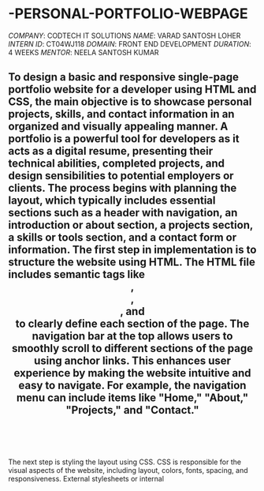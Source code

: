 # -PERSONAL-PORTFOLIO-WEBPAGE
*COMPANY*: CODTECH IT SOLUTIONS
*NAME*: VARAD SANTOSH LOHER
*INTERN ID*: CT04WJ118
*DOMAIN*: FRONT END DEVELOPMENT
*DURATION*: 4 WEEKS
*MENTOR*: NEELA SANTOSH KUMAR

## To design a basic and responsive single-page portfolio website for a developer using HTML and CSS, the main objective is to showcase personal projects, skills, and contact information in an organized and visually appealing manner. A portfolio is a powerful tool for developers as it acts as a digital resume, presenting their technical abilities, completed projects, and design sensibilities to potential employers or clients. The process begins with planning the layout, which typically includes essential sections such as a header with navigation, an introduction or about section, a projects section, a skills or tools section, and a contact form or information. The first step in implementation is to structure the website using HTML. The HTML file includes semantic tags like <header>, <nav>, <section>, and <footer> to clearly define each section of the page. The navigation bar at the top allows users to smoothly scroll to different sections of the page using anchor links. This enhances user experience by making the website intuitive and easy to navigate. For example, the navigation menu can include items like "Home," "About," "Projects," and "Contact."

The next step is styling the layout using CSS. CSS is responsible for the visual aspects of the website, including layout, colors, fonts, spacing, and responsiveness. External stylesheets or internal <style> tags can be used to write CSS rules. Responsive design is achieved using CSS Flexbox and Media Queries. Flexbox helps arrange elements efficiently within containers, and media queries ensure that the layout adapts to different screen sizes, such as mobile, tablet, and desktop. This is essential for modern websites, as many users access them through smartphones. The use of relative units like percentages and em instead of fixed pixel sizes also contributes to a flexible layout. In terms of design, a modern look can be achieved using clean fonts (e.g., Google Fonts), soft color schemes, card-style project displays, and hover effects. The hero section, usually found at the top, includes a short introduction with the developer’s name, profile image, and a tagline. This is followed by the about section, which provides a brief background, education, and interests.

The projects section is the most important part, where completed works are showcased using image thumbnails, titles, descriptions, and links to live demos or GitHub repositories. This not only demonstrates technical skills but also shows the ability to build and deploy real-world applications. Each project can be represented using a card layout, with hover effects and shadows to give depth. The skills section may use icons or progress bars to represent proficiency in languages, frameworks, or tools like HTML, CSS, JavaScript, React, Git, etc. Lastly, the contact section includes an email address, social media links (e.g., LinkedIn, GitHub, Twitter), and optionally, a contact form that users can fill out to send a message directly.

Accessibility and performance are also considered while designing a portfolio. Ensuring good contrast, alt text for images, and readable fonts makes the website accessible. Additionally, lightweight design, optimized images, and minimal use of JavaScript ensure faster loading times. The website should be hosted on platforms like GitHub Pages or Netlify for easy access and sharing. Good folder structure and clean, well-commented code ensure maintainability and readability of the project. In conclusion, building a responsive single-page portfolio using only HTML and CSS is a practical project for developers to enhance their frontend skills while creating a useful tool to showcase their talents and achievements professionally.
#
